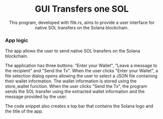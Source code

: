<div align="center">
  <h1>GUI Transfers one SOL</h1>

  This program, developed with fltk.rs, aims to provide a user interface for native SOL transfers on the Solana blockchain.
</div>

<h3>App logic</h3>

The app allows the user to send native SOL transfers on the Solana blockchain.

The application has three buttons: "Enter your Wallet", "Leave a message to the recipient" and "Send the Tx". When the user clicks "Enter your Wallet", a file selection dialog opens allowing the user to select a JSON file containing their wallet information. The wallet information is stored using the store_wallet function. When the user clicks "Send the Tx", the program sends the SOL transfer using the extracted wallet information and the message provided by the user.

The code snippet also creates a top bar that contains the Solana logo and the title of the app.
